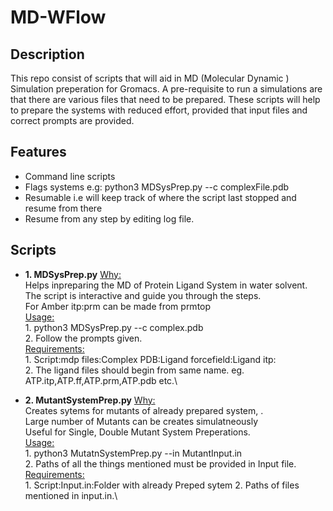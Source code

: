 # MD-WFlow

## Description
 This repo consist of scripts that will aid in MD (Molecular Dynamic ) Simulation preperation for Gromacs. A pre-requisite to run a simulations are that there are various files that need to be prepared. These scripts will help to prepare the systems with reduced effort, provided that input files and correct prompts are provided. 

 ## Features
 - Command line scripts
 - Flags systems e.g: python3 MDSysPrep.py --c complexFile.pdb
 - Resumable i.e will keep track of where the script last stopped and resume from there
 - Resume from any step by editing log file.

## Scripts

- **1. MDSysPrep.py**
  <ins> </ins>
       <ins>Why:</ins>\
           Helps inpreparing the MD of Protein Ligand System in water solvent. The script is interactive and guide you through the steps.\
           For Amber itp:prm can be made from prmtop\
       <ins>Usage:</ins>\
           1. python3 MDSysPrep.py --c complex.pdb\
           2. Follow the prompts given.\
       <ins>Requirements:</ins>\
           1. Script:mdp files:Complex PDB:Ligand forcefield:Ligand itp:\
           2. The ligand files should begin from same name. eg. ATP.itp,ATP.ff,ATP.prm,ATP.pdb etc.\

- **2. MutantSystemPrep.py**
  <ins> </ins>
       <ins>Why:</ins>\
           Creates sytems for mutants of already prepared system, .\
           Large number of Mutants can be creates simulatneously\
           Useful for Single, Double Mutant System Preperations.\
       <ins>Usage:</ins>\
           1. python3 MutatnSystemPrep.py --in MutantInput.in\
           2. Paths of all the things mentioned must be provided in Input file.\
       <ins>Requirements:</ins>\
           1. Script:Input.in:Folder with already Preped sytem
           2. Paths of files mentioned in input.in.\

  
